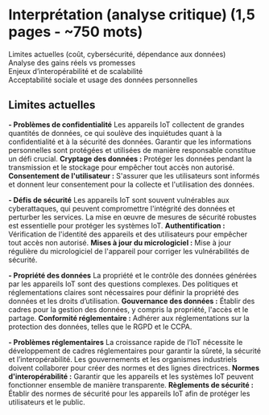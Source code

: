 # Interprétation (analyse critique) (1,5 pages - ~750 mots)
Limites actuelles (coût, cybersécurité, dépendance aux données)   
Analyse des gains réels vs promesses  
Enjeux d’interopérabilité et de scalabilité  
Acceptabilité sociale et usage des données personnelles

## Limites actuelles

**- Problèmes de confidentialité**
Les appareils IoT collectent de grandes quantités de données, ce qui soulève des inquiétudes quant à la confidentialité et à la sécurité des données. Garantir que les informations personnelles sont protégées et utilisées de manière responsable constitue un défi crucial.
**Cryptage des données :** Protéger les données pendant la transmission et le stockage pour empêcher tout accès non autorisé.
**Consentement de l'utilisateur :** S'assurer que les utilisateurs sont informés et donnent leur consentement pour la collecte et l'utilisation des données.

**- Défis de sécurité**
Les appareils IoT sont souvent vulnérables aux cyberattaques, qui peuvent compromettre l'intégrité des données et perturber les services. La mise en œuvre de mesures de sécurité robustes est essentielle pour protéger les systèmes IoT.
**Authentification :** Vérification de l'identité des appareils et des utilisateurs pour empêcher tout accès non autorisé.
**Mises à jour du micrologiciel :** Mise à jour régulière du micrologiciel de l'appareil pour corriger les vulnérabilités de sécurité.

**- Propriété des données**
La propriété et le contrôle des données générées par les appareils IoT sont des questions complexes. Des politiques et réglementations claires sont nécessaires pour définir la propriété des données et les droits d’utilisation.
**Gouvernance des données :** Établir des cadres pour la gestion des données, y compris la propriété, l'accès et le partage.
**Conformité réglementaire :** Adhérer aux réglementations sur la protection des données, telles que le RGPD et le CCPA.

**- Problèmes réglementaires**
La croissance rapide de l’IoT nécessite le développement de cadres réglementaires pour garantir la sûreté, la sécurité et l’interopérabilité. Les gouvernements et les organismes industriels doivent collaborer pour créer des normes et des lignes directrices.
**Normes d'interopérabilité :** Garantir que les appareils et les systèmes IoT peuvent fonctionner ensemble de manière transparente.
**Règlements de sécurité :** Établir des normes de sécurité pour les appareils IoT afin de protéger les utilisateurs et le public.

